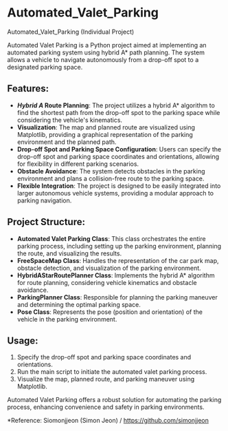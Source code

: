 # Automated_Valet_Parking
Automated_Valet_Parking (Individual Project)


Automated Valet Parking is a Python project aimed at implementing an automated parking system using hybrid A* path planning. The system allows a vehicle to navigate autonomously from a drop-off spot to a designated parking space.

## Features:
- ***Hybrid A* Route Planning**: The project utilizes a hybrid A* algorithm to find the shortest path from the drop-off spot to the parking space while considering the vehicle's kinematics.
- **Visualization**: The map and planned route are visualized using Matplotlib, providing a graphical representation of the parking environment and the planned path.
- **Drop-off Spot and Parking Space Configuration**: Users can specify the drop-off spot and parking space coordinates and orientations, allowing for flexibility in different parking scenarios.
- **Obstacle Avoidance**: The system detects obstacles in the parking environment and plans a collision-free route to the parking space.
- **Flexible Integration**: The project is designed to be easily integrated into larger autonomous vehicle systems, providing a modular approach to parking navigation.

## Project Structure:
- **Automated Valet Parking Class**: This class orchestrates the entire parking process, including setting up the parking environment, planning the route, and visualizing the results.
- **FreeSpaceMap Class**: Handles the representation of the car park map, obstacle detection, and visualization of the parking environment.
- **HybridAStarRoutePlanner Class**: Implements the hybrid A* algorithm for route planning, considering vehicle kinematics and obstacle avoidance.
- **ParkingPlanner Class**: Responsible for planning the parking maneuver and determining the optimal parking space.
- **Pose Class**: Represents the pose (position and orientation) of the vehicle in the parking environment.

## Usage:
1. Specify the drop-off spot and parking space coordinates and orientations.
2. Run the main script to initiate the automated valet parking process.
3. Visualize the map, planned route, and parking maneuver using Matplotlib.



Automated Valet Parking offers a robust solution for automating the parking process, enhancing convenience and safety in parking environments.

*Reference:
Siomonjjeon (Simon Jeon) / https://github.com/simonjjeon
